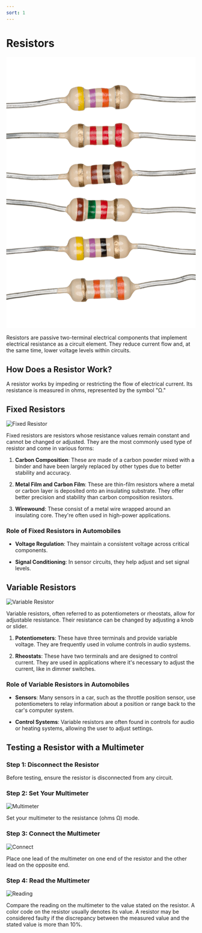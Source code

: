 ```yaml
---
sort: 1
---
```


# Resistors

![Resistor](media/resistors.png)

Resistors are passive two-terminal electrical components that implement electrical resistance as a circuit element. They reduce current flow and, at the same time, lower voltage levels within circuits.

## How Does a Resistor Work?

A resistor works by impeding or restricting the flow of electrical current. Its resistance is measured in ohms, represented by the symbol "Ω."

## Fixed Resistors

![Fixed Resistor](FixedResistor.png)

Fixed resistors are resistors whose resistance values remain constant and cannot be changed or adjusted. They are the most commonly used type of resistor and come in various forms:

1. **Carbon Composition**: These are made of a carbon powder mixed with a binder and have been largely replaced by other types due to better stability and accuracy.

2. **Metal Film and Carbon Film**: These are thin-film resistors where a metal or carbon layer is deposited onto an insulating substrate. They offer better precision and stability than carbon composition resistors.

3. **Wirewound**: These consist of a metal wire wrapped around an insulating core. They're often used in high-power applications.

### Role of Fixed Resistors in Automobiles

- **Voltage Regulation**: They maintain a consistent voltage across critical components.
  
- **Signal Conditioning**: In sensor circuits, they help adjust and set signal levels.

## Variable Resistors

![Variable Resistor](VariableResistor.png)

Variable resistors, often referred to as potentiometers or rheostats, allow for adjustable resistance. Their resistance can be changed by adjusting a knob or slider.

1. **Potentiometers**: These have three terminals and provide variable voltage. They are frequently used in volume controls in audio systems.

2. **Rheostats**: These have two terminals and are designed to control current. They are used in applications where it's necessary to adjust the current, like in dimmer switches.

### Role of Variable Resistors in Automobiles

- **Sensors**: Many sensors in a car, such as the throttle position sensor, use potentiometers to relay information about a position or range back to the car's computer system.
  
- **Control Systems**: Variable resistors are often found in controls for audio or heating systems, allowing the user to adjust settings.

## Testing a Resistor with a Multimeter

### Step 1: Disconnect the Resistor

Before testing, ensure the resistor is disconnected from any circuit.

### Step 2: Set Your Multimeter

![Multimeter](Multimeter.png)

Set your multimeter to the resistance (ohms Ω) mode.

### Step 3: Connect the Multimeter

![Connect](Connect.png)

Place one lead of the multimeter on one end of the resistor and the other lead on the opposite end.

### Step 4: Read the Multimeter

![Reading](Reading.png)

Compare the reading on the multimeter to the value stated on the resistor. A color code on the resistor usually denotes its value. A resistor may be considered faulty if the discrepancy between the measured value and the stated value is more than 10%.


